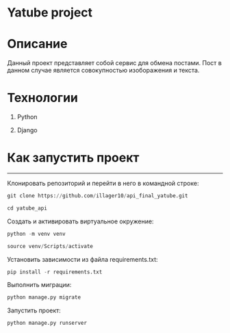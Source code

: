 # Yatube project
# Описание

Данный проект представляет собой сервис для обмена постами.
Пост в данном случае является совокупностью изоборажения и текста.


# Технологии

1) Python

2) Django


# Как запустить проект
---

Клонировать репозиторий и перейти в него в командной строке:

```python 
git clone https://github.com/illager10/api_final_yatube.git
```

```python 
cd yatube_api
```

Cоздать и активировать виртуальное окружение:

```python 
python -m venv venv
```

```python 
source venv/Scripts/activate
```

Установить зависимости из файла requirements.txt:

```python 
pip install -r requirements.txt
```

Выполнить миграции:

```python 
python manage.py migrate
```

Запустить проект:

```python 
python manage.py runserver
```

<!-- [![CI](https://github.com/yandex-praktikum/hw05_final/actions/workflows/python-app.yml/badge.svg?branch=master)](https://github.com/yandex-praktikum/hw05_final/actions/workflows/python-app.yml) -->
